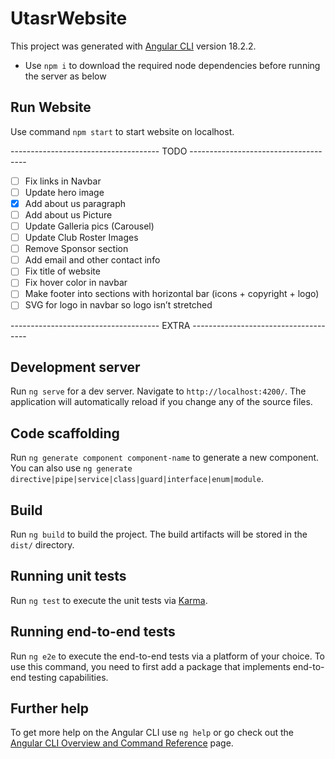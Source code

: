 # UtasrWebsite

This project was generated with [Angular CLI](https://github.com/angular/angular-cli) version 18.2.2.

* Use `npm i` to download the required node dependencies before running the server as below

## Run Website

Use command `npm start` to start website on localhost.

------------------------------------- TODO -------------------------------------

- [ ] Fix links in Navbar
- [ ] Update hero image
- [X] Add about us paragraph
- [ ] Add about us Picture
- [ ] Update Galleria pics (Carousel)
- [ ] Update Club Roster Images
- [ ] Remove Sponsor section
- [ ] Add email and other contact info
- [ ] Fix title of website
- [ ] Fix hover color in navbar
- [ ] Make footer into sections with horizontal bar (icons + copyright + logo)
- [ ] SVG for logo in navbar so logo isn’t stretched

------------------------------------- EXTRA -------------------------------------
## Development server

Run `ng serve` for a dev server. Navigate to `http://localhost:4200/`. The application will automatically reload if you change any of the source files.

## Code scaffolding

Run `ng generate component component-name` to generate a new component. You can also use `ng generate directive|pipe|service|class|guard|interface|enum|module`.

## Build

Run `ng build` to build the project. The build artifacts will be stored in the `dist/` directory.

## Running unit tests

Run `ng test` to execute the unit tests via [Karma](https://karma-runner.github.io).

## Running end-to-end tests

Run `ng e2e` to execute the end-to-end tests via a platform of your choice. To use this command, you need to first add a package that implements end-to-end testing capabilities.

## Further help

To get more help on the Angular CLI use `ng help` or go check out the [Angular CLI Overview and Command Reference](https://angular.dev/tools/cli) page.
